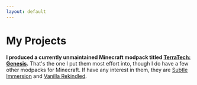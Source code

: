 ```yaml
---       
layout: default
---
```

# My Projects

**I produced a currently unmaintained Minecraft modpack titled [TerraTech: Genesis](https://www.curseforge.com/minecraft/modpacks/terrapath).**
That's the one I put them most effort into, though I do have a few other modpacks for Minecraft. If have any interest in them, they are [Subtle Immersion](https://www.curseforge.com/minecraft/modpacks/subtleimmersion) and [Vanilla Rekindled](https://www.curseforge.com/minecraft/modpacks/modifcations-for-1-18-1).
